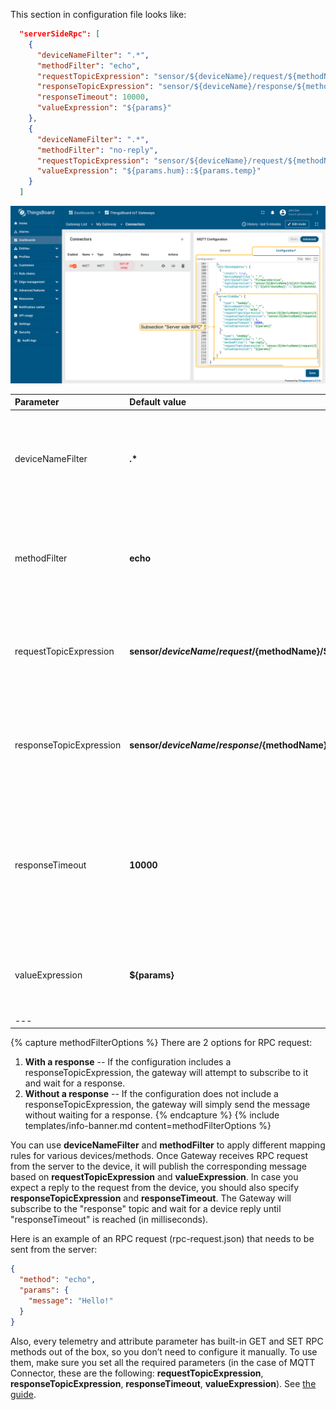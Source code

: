 
This section in configuration file looks like:

```json
  "serverSideRpc": [
    {
      "deviceNameFilter": ".*",
      "methodFilter": "echo",
      "requestTopicExpression": "sensor/${deviceName}/request/${methodName}/${requestId}",
      "responseTopicExpression": "sensor/${deviceName}/response/${methodName}/${requestId}",
      "responseTimeout": 10000,
      "valueExpression": "${params}"
    },
    {
      "deviceNameFilter": ".*",
      "methodFilter": "no-reply",
      "requestTopicExpression": "sensor/${deviceName}/request/${methodName}/${requestId}",
      "valueExpression": "${params.hum}::${params.temp}"
    }
  ]
```

![image](/images/gateway/mqtt-connector/server-side-rpc-commands-advanced-1-ce.png)

| **Parameter**           | **Default value**                                            | **Description**                                                                                                                                |
|:------------------------|:-------------------------------------------------------------|------------------------------------------------------------------------------------------------------------------------------------------------
| deviceNameFilter        | **.\***                                                      | Regular expression device name filter, is used to determine, which function to execute.                                                        |
| methodFilter            | **echo**                                                     | Regular expression method name filter, is used to determine, which function to execute.                                                        |
| requestTopicExpression  | **sensor/${deviceName}/request/${methodName}/${requestId}**  | JSON-path expression, is used for creating topic address to send RPC request.                                                                  |
| responseTopicExpression | **sensor/${deviceName}/response/${methodName}/${requestId}** | JSON-path expression, is used for creating topic address to subscribe for response message.                                                    |
| responseTimeout         | **10000**                                                    | Value in milliseconds. If there is no response within this period after sending the request, gateway will unsubscribe from the response topic. |
| valueExpression         | **${params}**                                                | JSON-path expression, is used for creating data for sending to broker.                                                                         |
| ---

{% capture methodFilterOptions %}
There are 2 options for RPC request:
1. **With a response** -- If the configuration includes a responseTopicExpression, the gateway will attempt to subscribe to it and wait for a response.
2. **Without a response** -- If the configuration does not include a responseTopicExpression, the gateway will simply send the message without waiting for a response.
   {% endcapture %}
   {% include templates/info-banner.md content=methodFilterOptions %}

You can use **deviceNameFilter** and **methodFilter** to apply different mapping rules for various devices/methods.
Once Gateway receives RPC request from the server to the device, it will publish the corresponding message based on **requestTopicExpression** and **valueExpression**.
In case you expect a reply to the request from the device, you should also specify **responseTopicExpression** and **responseTimeout**.
The Gateway will subscribe to the "response" topic and wait for a device reply until "responseTimeout" is reached (in milliseconds).

Here is an example of an RPC request (rpc-request.json) that needs to be sent from the server:

```json
{
  "method": "echo",
  "params": {
    "message": "Hello!"
  }
}
```

Also, every telemetry and attribute parameter has built-in GET and SET RPC methods out of the box, so you don’t need to configure
it manually. To use them, make sure you set all the required parameters (in the case of MQTT Connector, these are the following:
**requestTopicExpression**, **responseTopicExpression**, **responseTimeout**, **valueExpression**).
See [the guide](/docs/iot-gateway/guides/how-to-use-get-set-rpc-methods).